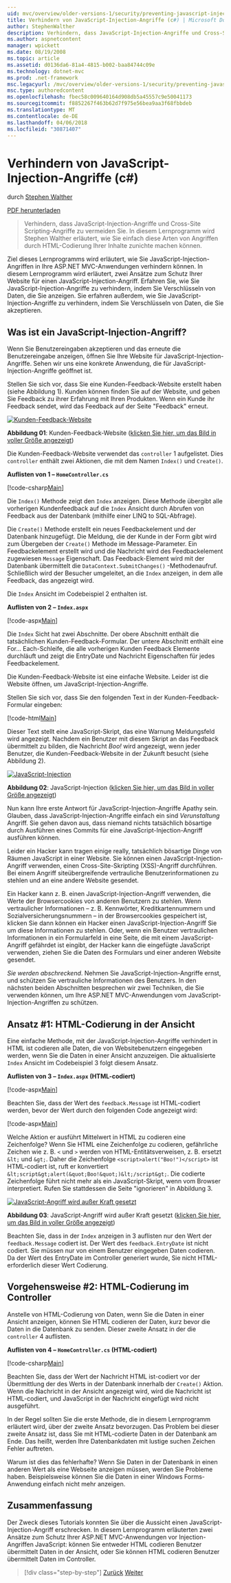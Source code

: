 ```yaml
---
uid: mvc/overview/older-versions-1/security/preventing-javascript-injection-attacks-cs
title: Verhindern von JavaScript-Injection-Angriffe (c#) | Microsoft Docs
author: StephenWalther
description: Verhindern, dass JavaScript-Injection-Angriffe und Cross-Site Scripting-Angriffe zu vermeiden Sie. In diesem Lernprogramm wird Stephen Walther erläutert, wie Sie de auf einfache Weise...
ms.author: aspnetcontent
manager: wpickett
ms.date: 08/19/2008
ms.topic: article
ms.assetid: d0136da6-81a4-4815-b002-baa84744c09e
ms.technology: dotnet-mvc
ms.prod: .net-framework
msc.legacyurl: /mvc/overview/older-versions-1/security/preventing-javascript-injection-attacks-cs
msc.type: authoredcontent
ms.openlocfilehash: fbec58c009640164d908db5a45557c9e50041173
ms.sourcegitcommit: f8852267f463b62d7f975e56bea9aa3f68fbbdeb
ms.translationtype: MT
ms.contentlocale: de-DE
ms.lasthandoff: 04/06/2018
ms.locfileid: "30871407"
---
```

<a name="preventing-javascript-injection-attacks-c"></a>Verhindern von JavaScript-Injection-Angriffe (c#)
====================
durch [Stephen Walther](https://github.com/StephenWalther)

[PDF herunterladen](http://download.microsoft.com/download/8/4/8/84843d8d-1575-426c-bcb5-9d0c42e51416/ASPNET_MVC_Tutorial_06_CS.pdf)

> Verhindern, dass JavaScript-Injection-Angriffe und Cross-Site Scripting-Angriffe zu vermeiden Sie. In diesem Lernprogramm wird Stephen Walther erläutert, wie Sie einfach diese Arten von Angriffen durch HTML-Codierung Ihrer Inhalte zunichte machen können.


Ziel dieses Lernprogramms wird erläutert, wie Sie JavaScript-Injection-Angriffen in Ihre ASP.NET MVC-Anwendungen verhindern können. In diesem Lernprogramm wird erläutert, zwei Ansätze zum Schutz Ihrer Website für einen JavaScript-Injection-Angriff. Erfahren Sie, wie Sie JavaScript-Injection-Angriffe zu verhindern, indem Sie Verschlüsseln von Daten, die Sie anzeigen. Sie erfahren außerdem, wie Sie JavaScript-Injection-Angriffe zu verhindern, indem Sie Verschlüsseln von Daten, die Sie akzeptieren.

## <a name="what-is-a-javascript-injection-attack"></a>Was ist ein JavaScript-Injection-Angriff?

Wenn Sie Benutzereingaben akzeptieren und das erneute die Benutzereingabe anzeigen, öffnen Sie Ihre Website für JavaScript-Injection-Angriffe. Sehen wir uns eine konkrete Anwendung, die für JavaScript-Injection-Angriffe geöffnet ist.

Stellen Sie sich vor, dass Sie eine Kunden-Feedback-Website erstellt haben (siehe Abbildung 1). Kunden können finden Sie auf der Website, und geben Sie Feedback zu ihrer Erfahrung mit Ihren Produkten. Wenn ein Kunde ihr Feedback sendet, wird das Feedback auf der Seite "Feedback" erneut.


[![Kunden-Feedback-Website](preventing-javascript-injection-attacks-cs/_static/image2.png)](preventing-javascript-injection-attacks-cs/_static/image1.png)

**Abbildung 01**: Kunden-Feedback-Website ([klicken Sie hier, um das Bild in voller Größe angezeigt](preventing-javascript-injection-attacks-cs/_static/image3.png))


Die Kunden-Feedback-Website verwendet das `controller` 1 aufgelistet. Dies `controller` enthält zwei Aktionen, die mit dem Namen `Index()` und `Create()`.

**Auflisten von 1 – `HomeController.cs`**

[!code-csharp[Main](preventing-javascript-injection-attacks-cs/samples/sample1.cs)]

Die `Index()` Methode zeigt den `Index` anzeigen. Diese Methode übergibt alle vorherigen Kundenfeedback auf die `Index` Ansicht durch Abrufen von Feedback aus der Datenbank (mithilfe einer LINQ to SQL-Abfrage).

Die `Create()` Methode erstellt ein neues Feedbackelement und der Datenbank hinzugefügt. Die Meldung, die der Kunde in der Form gibt wird zum Übergeben der `Create()` Methode im Message-Parameter. Ein Feedbackelement erstellt wird und die Nachricht wird des Feedbackelement zugewiesen `Message` Eigenschaft. Das Feedback-Element wird mit der Datenbank übermittelt die `DataContext.SubmitChanges()` -Methodenaufruf. Schließlich wird der Besucher umgeleitet, an die `Index` anzeigen, in dem alle Feedback, das angezeigt wird.

Die `Index` Ansicht im Codebeispiel 2 enthalten ist.

**Auflisten von 2 – `Index.aspx`**

[!code-aspx[Main](preventing-javascript-injection-attacks-cs/samples/sample2.aspx)]

Die `Index` Sicht hat zwei Abschnitte. Der obere Abschnitt enthält die tatsächlichen Kunden-Feedback-Formular. Der untere Abschnitt enthält eine For... Each-Schleife, die alle vorherigen Kunden Feedback Elemente durchläuft und zeigt die EntryDate und Nachricht Eigenschaften für jedes Feedbackelement.

Die Kunden-Feedback-Website ist eine einfache Website. Leider ist die Website öffnen, um JavaScript-Injection-Angriffe.

Stellen Sie sich vor, dass Sie den folgenden Text in der Kunden-Feedback-Formular eingeben:

[!code-html[Main](preventing-javascript-injection-attacks-cs/samples/sample3.html)]

Dieser Text stellt eine JavaScript-Skript, das eine Warnung Meldungsfeld wird angezeigt. Nachdem ein Benutzer mit diesem Skript an das Feedback übermittelt zu bilden, die Nachricht <em>Boo!</em> wird angezeigt, wenn jeder Benutzer, die Kunden-Feedback-Website in der Zukunft besucht (siehe Abbildung 2).


[![JavaScript-Injection](preventing-javascript-injection-attacks-cs/_static/image5.png)](preventing-javascript-injection-attacks-cs/_static/image4.png)

**Abbildung 02**: JavaScript-Injection ([klicken Sie hier, um das Bild in voller Größe angezeigt](preventing-javascript-injection-attacks-cs/_static/image6.png))


Nun kann Ihre erste Antwort für JavaScript-Injection-Angriffe Apathy sein. Glauben, dass JavaScript-Injection-Angriffe einfach ein sind *Verunstaltung* Angriff. Sie gehen davon aus, dass niemand nichts tatsächlich bösartige durch Ausführen eines Commits für eine JavaScript-Injection-Angriff ausführen können.

Leider ein Hacker kann tragen einige really, tatsächlich bösartige Dinge von Räumen JavaScript in einer Website. Sie können einen JavaScript-Injection-Angriff verwenden, einen Cross-Site-Skripting (XSS)-Angriff durchführen. Bei einem Angriff siteübergreifende vertrauliche Benutzerinformationen zu stehlen und an eine andere Website gesendet.

Ein Hacker kann z. B. einen JavaScript-Injection-Angriff verwenden, die Werte der Browsercookies von anderen Benutzern zu stehlen. Wenn vertraulicher Informationen – z. B. Kennwörter, Kreditkartennummern und Sozialversicherungsnummern – in der Browsercookies gespeichert ist, klicken Sie dann können ein Hacker einen JavaScript-Injection-Angriff Sie um diese Informationen zu stehlen. Oder, wenn ein Benutzer vertraulichen Informationen in ein Formularfeld in eine Seite, die mit einem JavaScript-Angriff gefährdet ist eingibt, der Hacker kann die eingefügte JavaScript verwenden, ziehen Sie die Daten des Formulars und einer anderen Website gesendet.

*Sie werden abschreckend*. Nehmen Sie JavaScript-Injection-Angriffe ernst, und schützen Sie vertrauliche Informationen des Benutzers. In den nächsten beiden Abschnitten besprechen wir zwei Techniken, die Sie verwenden können, um Ihre ASP.NET MVC-Anwendungen vom JavaScript-Injection-Angriffen zu schützen.

## <a name="approach-1-html-encode-in-the-view"></a>Ansatz #1: HTML-Codierung in der Ansicht

Eine einfache Methode, mit der JavaScript-Injection-Angriffe verhindert in HTML ist codieren alle Daten, die von Websitebenutzern eingegeben werden, wenn Sie die Daten in einer Ansicht anzuzeigen. Die aktualisierte `Index` Ansicht im Codebeispiel 3 folgt diesem Ansatz.

**Auflisten von 3 – `Index.aspx` (HTML-codiert)**

[!code-aspx[Main](preventing-javascript-injection-attacks-cs/samples/sample4.aspx)]

Beachten Sie, dass der Wert des `feedback.Message` ist HTML-codiert werden, bevor der Wert durch den folgenden Code angezeigt wird:

[!code-aspx[Main](preventing-javascript-injection-attacks-cs/samples/sample5.aspx)]

Welche Aktion er ausführt Mittelwert in HTML zu codieren eine Zeichenfolge? Wenn Sie HTML eine Zeichenfolge zu codieren, gefährliche Zeichen wie z. B. `<` und `>` werden von HTML-Entitätsverweisen, z. B. ersetzt `&lt;` und `&gt;`. Daher die Zeichenfolge `<script>alert("Boo!")</script>` ist HTML-codiert ist, ruft er konvertiert `&lt;script&gt;alert(&quot;Boo!&quot;)&lt;/script&gt;`. Die codierte Zeichenfolge führt nicht mehr als ein JavaScript-Skript, wenn vom Browser interpretiert. Rufen Sie stattdessen die Seite "ignorieren" in Abbildung 3.


[![JavaScript-Angriff wird außer Kraft gesetzt](preventing-javascript-injection-attacks-cs/_static/image8.png)](preventing-javascript-injection-attacks-cs/_static/image7.png)

**Abbildung 03**: JavaScript-Angriff wird außer Kraft gesetzt ([klicken Sie hier, um das Bild in voller Größe angezeigt](preventing-javascript-injection-attacks-cs/_static/image9.png))


Beachten Sie, dass in der `Index` anzeigen in 3 auflisten nur den Wert der `feedback.Message` codiert ist. Der Wert des `feedback.EntryDate` ist nicht codiert. Sie müssen nur von einem Benutzer eingegeben Daten codieren. Da der Wert des EntryDate im Controller generiert wurde, Sie nicht HTML-erforderlich dieser Wert Codierung.

## <a name="approach-2-html-encode-in-the-controller"></a>Vorgehensweise #2: HTML-Codierung im Controller

Anstelle von HTML-Codierung von Daten, wenn Sie die Daten in einer Ansicht anzeigen, können Sie HTML codieren der Daten, kurz bevor die Daten in die Datenbank zu senden. Dieser zweite Ansatz in der die `controller` 4 auflisten.

**Auflisten von 4 – `HomeController.cs` (HTML-codiert)**

[!code-csharp[Main](preventing-javascript-injection-attacks-cs/samples/sample6.cs)]

Beachten Sie, dass der Wert der Nachricht HTML ist-codiert vor der Übermittlung der des Werts in der Datenbank innerhalb der `Create()` Aktion. Wenn die Nachricht in der Ansicht angezeigt wird, wird die Nachricht ist HTML-codiert, und JavaScript in der Nachricht eingefügt wird nicht ausgeführt.

In der Regel sollten Sie die erste Methode, die in diesem Lernprogramm erläutert wird, über der zweite Ansatz bevorzugen. Das Problem bei dieser zweite Ansatz ist, dass Sie mit HTML-codierte Daten in der Datenbank am Ende. Das heißt, werden Ihre Datenbankdaten mit lustige suchen Zeichen Fehler auftreten.

Warum ist dies das fehlerhafte? Wenn Sie Daten in der Datenbank in einen anderen Wert als eine Webseite anzeigen müssen, werden Sie Probleme haben. Beispielsweise können Sie die Daten in einer Windows Forms-Anwendung einfach nicht mehr anzeigen.

## <a name="summary"></a>Zusammenfassung

Der Zweck dieses Tutorials konnten Sie über die Aussicht einen JavaScript-Injection-Angriff erschrecken. In diesem Lernprogramm erläuterten zwei Ansätze zum Schutz Ihrer ASP.NET MVC-Anwendungen vor Injection-Angriffen JavaScript: können Sie entweder HTML codieren Benutzer übermittelt Daten in der Ansicht, oder Sie können HTML codieren Benutzer übermittelt Daten im Controller.

> [!div class="step-by-step"]
> [Zurück](authenticating-users-with-windows-authentication-cs.md)
> [Weiter](authenticating-users-with-forms-authentication-vb.md)
